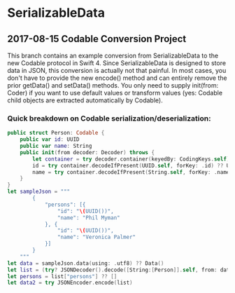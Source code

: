 # SerializableData

## 2017-08-15 Codable Conversion Project

This branch contains an example conversion from SerializableData to the new Codable protocol in Swift 4. Since SerializableData is designed to store data in JSON, this conversion is actually not that painful. In most cases, you don't have to provide the new encode() method and can entirely remove the prior getData() and setData() methods. You only need to supply init(from: Coder) if you want to use default values or transform values (yes: Codable child objects are extracted automatically by Codable).

### Quick breakdown on Codable serialization/deserialization:

```Swift
public struct Person: Codable {
    public var id: UUID
    public var name: String
    public init(from decoder: Decoder) throws {
        let container = try decoder.container(keyedBy: CodingKeys.self)
        id = try container.decodeIfPresent(UUID.self, forKey: .id) ?? UUID()
        name = try container.decodeIfPresent(String.self, forKey: .name) ?? "Unknown"
    }
}
let sampleJson = """
        {
            "persons": [{
                "id": "\(UUID())",
                "name": "Phil Myman"
            }, {
                "id": "\(UUID())",
                "name": "Veronica Palmer"
            }]
        }
    """
let data = sampleJson.data(using: .utf8) ?? Data()
let list = (try? JSONDecoder().decode([String:[Person]].self, from: data)) ?? [:]
let persons = list["persons"] ?? []
let data2 = try JSONEncoder.encode(list)
```
